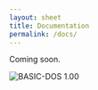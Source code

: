 ```yaml
---
layout: sheet
title: Documentation
permalink: /docs/
---
```


Coming soon.

![BASIC-DOS 1.00](../assets/images/BASIC-DOS-Cover.gif)
